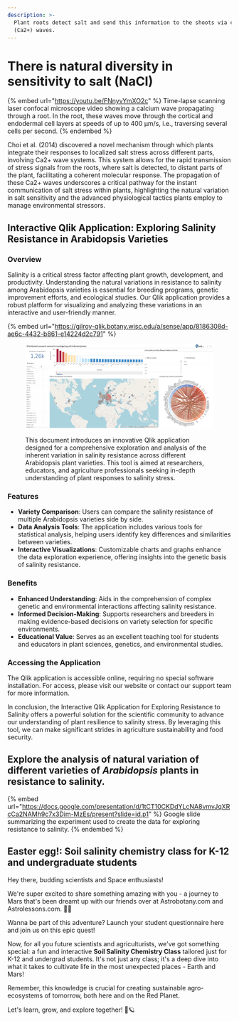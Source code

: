 ```yaml
---
description: >-
  Plant roots detect salt and send this information to the shoots via calcium
  (Ca2+) waves.
---
```


# There is natural diversity in sensitivity to salt (NaCl)

{% embed url="https://youtu.be/FNnyvYmXO2c" %}
Time-lapse scanning laser confocal microscope video showing a calcium wave propagating through a root. In the root, these waves move through the cortical and endodermal cell layers at speeds of up to 400 µm/s, i.e., traversing several cells per second.
{% endembed %}



Choi et al. (2014) discovered a novel mechanism through which plants integrate their responses to localized salt stress across different parts, involving Ca2+ wave systems. This system allows for the rapid transmission of stress signals from the roots, where salt is detected, to distant parts of the plant, facilitating a coherent molecular response. The propagation of these Ca2+ waves underscores a critical pathway for the instant communication of salt stress within plants, highlighting the natural variation in salt sensitivity and the advanced physiological tactics plants employ to manage environmental stressors.



## Interactive Qlik Application: Exploring Salinity Resistance in Arabidopsis Varieties

### Overview

Salinity is a critical stress factor affecting plant growth, development, and productivity. Understanding the natural variations in resistance to salinity among Arabidopsis varieties is essential for breeding programs, genetic improvement efforts, and ecological studies. Our Qlik application provides a robust platform for visualizing and analyzing these variations in an interactive and user-friendly manner.

{% embed url="https://gilroy-qlik.botany.wisc.edu/a/sense/app/8186308d-ae6c-4432-b861-e14224d2c791" %}

<figure><img src=".gitbook/assets/image.png" alt=""><figcaption><p>This document introduces an innovative Qlik application designed for a comprehensive exploration and analysis of the inherent variation in salinity resistance across different Arabidopsis plant varieties. This tool is aimed at researchers, educators, and agriculture professionals seeking in-depth understanding of plant responses to salinity stress.</p></figcaption></figure>

### Features

* **Variety Comparison**: Users can compare the salinity resistance of multiple Arabidopsis varieties side by side.
* **Data Analysis Tools**: The application includes various tools for statistical analysis, helping users identify key differences and similarities between varieties.
* **Interactive Visualizations**: Customizable charts and graphs enhance the data exploration experience, offering insights into the genetic basis of salinity resistance.



### Benefits

* **Enhanced Understanding**: Aids in the comprehension of complex genetic and environmental interactions affecting salinity resistance.
* **Informed Decision-Making**: Supports researchers and breeders in making evidence-based decisions on variety selection for specific environments.
* **Educational Value**: Serves as an excellent teaching tool for students and educators in plant sciences, genetics, and environmental studies.

### Accessing the Application

The Qlik application is accessible online, requiring no special software installation. For access, please visit our website or contact our support team for more information.

In conclusion, the Interactive Qlik Application for Exploring Resistance to Salinity offers a powerful solution for the scientific community to advance our understanding of plant resilience to salinity stress. By leveraging this tool, we can make significant strides in agriculture sustainability and food security.



## Explore the analysis of natural variation of different varieties of _Arabidopsis_ plants in resistance to salinity. <a href="#h.b8tv80yct8vu_l" id="h.b8tv80yct8vu_l"></a>

{% embed url="https://docs.google.com/presentation/d/1tCT10CKDdYLcNA8vmvJqXRcCa2NAMh9c7x3Dim-MzEs/present?slide=id.p1" %}
Google slide summarizing the experiment used to create the data for exploring resistance to salinity.
{% endembed %}

## Easter egg!: Soil salinity chemistry class for K-12 and undergraduate students <a href="#h.f3uaja2xugep_l" id="h.f3uaja2xugep_l"></a>

Hey there, budding scientists and Space enthusiasts!

We're super excited to share something amazing with you - a journey to Mars that's been dreamt up with our friends over at Astrobotany.com and Astrolessons.com. 🚀🌿

Wanna be part of this adventure? Launch your student questionnaire here and join us on this epic quest!

Now, for all you future scientists and agriculturists, we've got something special: a fun and interactive **Soil Salinity Chemistry Class** tailored just for K-12 and undergrad students. It's not just any class; it's a deep dive into what it takes to cultivate life in the most unexpected places - Earth and Mars!

Remember, this knowledge is crucial for creating sustainable agro-ecosystems of tomorrow, both here and on the Red Planet.

Let's learn, grow, and explore together! 🌱🪐

<figure><img src="https://lh3.googleusercontent.com/proxy/SFP3tSM9750tWvh3JaAeZRP3LY9wECYQVMWh4UQwO1BfErajJqVAY41ssgIWEnEN4SmLKHJF8r6W0DJE5Iabsmau-oSmT4Y2elnlKUIywW0m1vqwJDJZtjTPFn4D-AiTn0vxxYTJdaJpecTvUTh2qjgn61y8tknjcdmERxye4yoJ_5q9FpKWuY-AI3LIWnVEo7CnuEaN3A" alt=""><figcaption></figcaption></figure>

#### &#x20; <a href="#h.s_quqa2v_w3ldf_l" id="h.s_quqa2v_w3ldf_l"></a>
